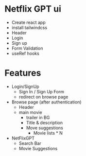 # Netflix GPT ui

- Create react app
- install tailwindcss
- Header
- Login
- Sign up
- Form Validation
- useRef hooks

# Features

- Login/SignUp
  - Sign In / Sign Up Form
  - redirect on browse page
- Browse page (after authentication)
  - Header
  - main movie
    - trailer in BG
    - Title & description
    - Move suggestions
      - Movie lists * N
- NetFlixGPT
  - Search Bar
  - Movie Suggestions